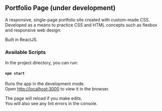 ## Portfolio Page (under development)

A responsive, single-page portfolio site created with custom-made CSS. Developed as a means to practice CSS and HTML concepts such as flexbox and responsive web design.

Built in ReactJS.

### Available Scripts

In the project directory, you can run:

#### `npm start`

Runs the app in the development mode.<br />
Open [http://localhost:3000](http://localhost:3000) to view it in the browser.

The page will reload if you make edits.<br />
You will also see any lint errors in the console.

